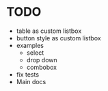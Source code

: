 # TODO

- table as custom listbox
- button style as custom listbox
- examples
  + select
  - drop down
  - combobox
- fix tests
- Main docs
